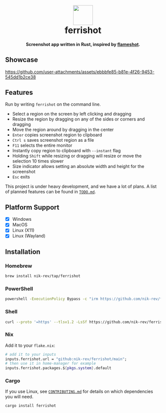 <div align="center">
  <p>
    <h1>
      <a href="https://github.com/nik-rev/ferrishot">
        <img height="64px" width="64px" src="logo.svg" />
      </a>
      <br />
      ferrishot
    </h1>
    <h4>Screenshot app written in Rust, inspired by <a href="https://github.com/flameshot-org/flameshot">flameshot<a />.</h4>
  </p>
</div>

## Showcase

<https://github.com/user-attachments/assets/ebbbfe85-b81e-4f26-9453-545dd1b2ce38>

## Features

Run by writing `ferrishot` on the command line.

- Select a region on the screen by left clicking and dragging
- Resize the region by dragging on any of the sides or corners and dragging
- Move the region around by dragging in the center
- `Enter` copies screenshot region to clipboard
- `Ctrl s` saves screenshot region as a file
- `F11` selects the entire monitor
- Instantly copy region to clipboard with `--instant` flag
- Holding `Shift` while resizing or dragging will resize or move the selection 10 times slower
- Size indicator allows setting an absolute width and height for the screenshot
- `Esc` exits

This project is under heavy development, and we have a lot of plans. A list of planned features can be found in [`TODO.md`](./TODO.md).

## Platform Support

- [x] Windows
- [x] MacOS
- [x] Linux (X11)
- [x] Linux (Wayland)

## Installation

### Homebrew

```sh
brew install nik-rev/tap/ferrishot
```

### PowerShell

```sh
powershell -ExecutionPolicy Bypass -c "irm https://github.com/nik-rev/ferrishot/releases/latest/download/ferrishot-installer.ps1 | iex"
```

### Shell

```sh
curl --proto '=https' --tlsv1.2 -LsSf https://github.com/nik-rev/ferrishot/releases/latest/download/ferrishot-installer.sh | sh
```

### Nix

Add it to your `flake.nix`:

```nix
# add it to your inputs
inputs.ferrishot.url = "github:nik-rev/ferrishot/main";
# then use it in home-manager for example
inputs.ferrishot.packages.${pkgs.system}.default
```

### Cargo

If you use Linux, see [`CONTRIBUTING.md`](./CONTRIBUTING.md) for details on which dependencies you will need.

```sh
cargo install ferrishot
```
